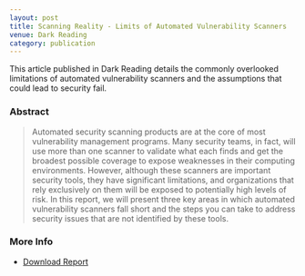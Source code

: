 ```yaml
---
layout: post
title: Scanning Reality - Limits of Automated Vulnerability Scanners
venue: Dark Reading
category: publication
---
```


This article published in Dark Reading details the commonly overlooked limitations of automated vulnerability scanners and the assumptions that could lead to security fail.

### Abstract

> Automated security scanning products are at the core of most vulnerability management programs. Many security teams, in fact, will use more than one scanner to validate what each finds and get the broadest possible coverage to expose weaknesses in their computing environments. However, although these scanners are important security tools, they have significant limitations, and organizations that rely exclusively on them will be exposed to potentially high levels of risk. In this report, we will present three key areas in which automated vulnerability scanners fall short and the steps you can take to address security issues that are not identified by these tools.

### More Info

* [Download Report](http://reports.informationweek.com/abstract/21/3393/Security/Strategy:-Limits-of-Automated-Vulnerability-Scanners.html)
